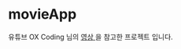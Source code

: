 # movieApp

유튜브 OX Coding 님의 
<a href="https://www.youtube.com/watch?v=1R5j7xMXjM8&list=PLRRNzqzbPLd906bPH-xFz9Oy2IcjqVWCH&index=1">
영상
</a>을 참고한 프로젝트 입니다.
